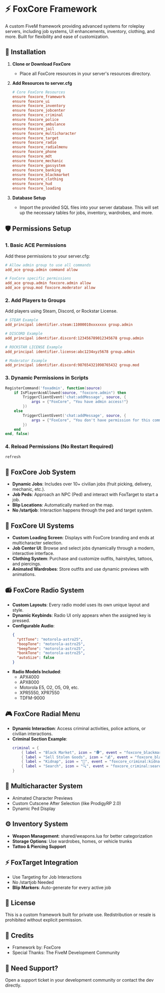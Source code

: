 # ⚡ FoxCore Framework

A custom FiveM framework providing advanced systems for roleplay servers, including job systems, UI enhancements, inventory, clothing, and more. Built for flexibility and ease of customization.

## 📂 Installation

1. **Clone or Download FoxCore**
   - Place all FoxCore resources in your server's resources directory.

2. **Add Resources to server.cfg**
   ```cfg
   # Core FoxCore Resources
   ensure foxcore_framework
   ensure foxcore_ui
   ensure foxcore_inventory
   ensure foxcore_jobcenter
   ensure foxcore_criminal
   ensure foxcore_police
   ensure foxcore_ambulance
   ensure foxcore_jail
   ensure foxcore_multicharacter
   ensure foxcore_target
   ensure foxcore_radio
   ensure foxcore_radialmenu
   ensure foxcore_phone
   ensure foxcore_mdt
   ensure foxcore_mechanic
   ensure foxcore_gassystem
   ensure foxcore_banking
   ensure foxcore_blackmarket
   ensure foxcore_clothing
   ensure foxcore_hud
   ensure foxcore_loading
   ```

3. **Database Setup**
   - Import the provided SQL files into your server database. This will set up the necessary tables for jobs, inventory, wardrobes, and more.

## 🛡️ Permissions Setup

### 1. Basic ACE Permissions
Add these permissions to your server.cfg:

```cfg
# Allow admin group to use all commands
add_ace group.admin command allow 

# FoxCore specific permissions
add_ace group.admin foxcore.admin allow
add_ace group.mod foxcore.moderator allow
```

### 2. Add Players to Groups
Add players using Steam, Discord, or Rockstar License.

```cfg
# STEAM Example
add_principal identifier.steam:11000010xxxxxxx group.admin

# DISCORD Example
add_principal identifier.discord:123456789012345678 group.admin

# ROCKSTAR LICENSE Example
add_principal identifier.license:abc1234xyz5678 group.admin

# Moderator Example
add_principal identifier.discord:987654321098765432 group.mod
```

### 3. Dynamic Permissions in Scripts

```lua
RegisterCommand('foxadmin', function(source)
    if IsPlayerAceAllowed(source, "foxcore.admin") then
        TriggerClientEvent('chat:addMessage', source, {
            args = {"FoxCore", "You have admin access!"}
        })
    else
        TriggerClientEvent('chat:addMessage', source, {
            args = {"FoxCore", "You don't have permission for this command."}
        })
    end
end, false)
```

### 4. Reload Permissions (No Restart Required)
```bash
refresh
```

## 🔄 FoxCore Job System

- **Dynamic Jobs**: Includes over 10+ civilian jobs (fruit picking, delivery, mechanic, etc.).
- **Job Peds**: Approach an NPC (Ped) and interact with FoxTarget to start a job.
- **Blip Locations**: Automatically marked on the map.
- **No /startjob**: Interaction happens through the ped and target system.

## 🎨 FoxCore UI Systems

- **Custom Loading Screen**: Displays with FoxCore branding and ends at multicharacter selection.
- **Job Center UI**: Browse and select jobs dynamically through a modern, interactive interface.
- **Clothing System**: Purchase and customize outfits, hairstyles, tattoos, and piercings.
- **Animated Wardrobes**: Store outfits and use dynamic previews with animations.

## 📻 FoxCore Radio System

- **Custom Layouts**: Every radio model uses its own unique layout and style.
- **Dynamic Keybinds**: Radio UI only appears when the assigned key is pressed.
- **Configurable Audio**:
  ```json
  {
    "pttTone": "motorola-astro25",
    "boopTone": "motorola-astro25",
    "beepTone": "motorola-astro25",
    "bonkTone": "motorola-astro25",
    "autoSize": false
  }
  ```
- **Radio Models Included**:
  - APX4000
  - APX8000
  - Motorola E5, O2, O5, O9, etc.
  - XPR5550, XPR7550
  - TDFM-9000

## 🎮 FoxCore Radial Menu

- **Dynamic Interaction**: Access criminal activities, police actions, or civilian interactions.
- **Criminal Section Example**:
  ```lua
  criminal = {
      { label = "Black Market", icon = "🕵️", event = "foxcore_blackmarket:access" },
      { label = "Sell Stolen Goods", icon = "💰", event = "foxcore_blackmarket:sell" },
      { label = "Kidnap", icon = "🚗", event = "foxcore_criminal:kidnap" },
      { label = "Search", icon = "🔍", event = "foxcore_criminal:search" }
  }
  ```

## 🔄 Multicharacter System

- Animated Character Previews
- Custom Cutscene After Selection (like ProdigyRP 2.0)
- Dynamic Ped Display

## ⚙️ Inventory System

- **Weapon Management**: shared/weapons.lua for better categorization
- **Storage Options**: Use wardrobes, homes, or vehicle trunks
- **Tattoo & Piercing Support**

## ⚡ FoxTarget Integration

- Use Targeting for Job Interactions
- No /startjob Needed
- **Blip Markers**: Auto-generate for every active job

## 📜 License

This is a custom framework built for private use. Redistribution or resale is prohibited without explicit permission.

## 🤝 Credits

- Framework by: FoxCore
- Special Thanks: The FiveM Development Community

## 🚨 Need Support?

Open a support ticket in your development community or contact the dev directly.
